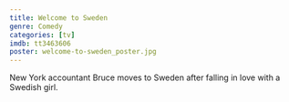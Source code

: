 ```yaml
---
title: Welcome to Sweden
genre: Comedy
categories: [tv]
imdb: tt3463606
poster: welcome-to-sweden_poster.jpg
---
```

New York accountant Bruce moves to Sweden after falling in love with a Swedish girl.
